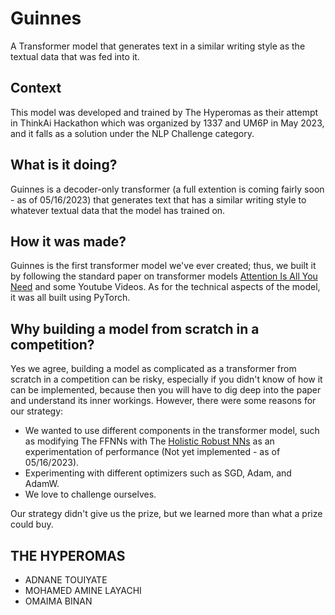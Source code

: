 # Guinnes
A Transformer model that generates text in a similar writing style as the textual data that was fed into it.

## Context
This model was developed and trained by The Hyperomas as their attempt in ThinkAi Hackathon which was organized by 1337 and UM6P in May 2023, and it falls as a solution under the NLP Challenge category.

## What is it doing?
Guinnes is a decoder-only transformer (a full extention is coming fairly soon - as of 05/16/2023) that generates text that has a similar writing style to whatever textual data that the model has trained on.

## How it was made?
Guinnes is the first transformer model we've ever created; thus, we built it by following the standard paper on transformer models [Attention Is All You Need](https://arxiv.org/abs/1706.03762) and some Youtube Videos.
As for the technical aspects of the model, it was all built using PyTorch.

## Why building a model from scratch in a competition?
Yes we agree, building a model as complicated as a transformer from scratch in a competition can be risky, especially if you didn't know of how it can be implemented, because then you will have
to dig deep into the paper and understand its inner workings. However, there were some reasons for our strategy:
* We wanted to use different components in the transformer model, such as modifying The FFNNs with The [Holistic Robust NNs](https://arxiv.org/abs/2207.09560) as an experimentation of performance (Not yet implemented - as of 05/16/2023).
* Experimenting with different optimizers such as SGD, Adam, and AdamW.
* We love to challenge ourselves.

Our strategy didn't give us the prize, but we learned more than what a prize could buy.

## THE HYPEROMAS
* ADNANE TOUIYATE
* MOHAMED AMINE LAYACHI    
* OMAIMA BINAN 

